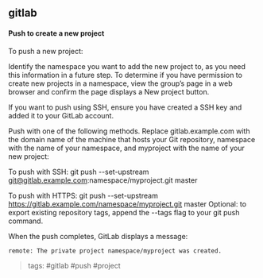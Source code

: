 ## gitlab

#### Push to create a new project

To push a new project:

Identify the namespace you want to add the new project to, as you need this information in a future step. To determine if you have permission to create new projects in a namespace, view the group’s page in a web browser and confirm the page displays a New project button.

If you want to push using SSH, ensure you have created a SSH key and added it to your GitLab account.

Push with one of the following methods. Replace gitlab.example.com with the domain name of the machine that hosts your Git repository, namespace with the name of your namespace, and myproject with the name of your new project:

To push with SSH: git push --set-upstream git@gitlab.example.com:namespace/myproject.git master

To push with HTTPS: git push --set-upstream https://gitlab.example.com/namespace/myproject.git master Optional: to export existing repository tags, append the --tags flag to your git push command.

When the push completes, GitLab displays a message:

```
remote: The private project namespace/myproject was created.
```

> tags: #gitlab #push #project
